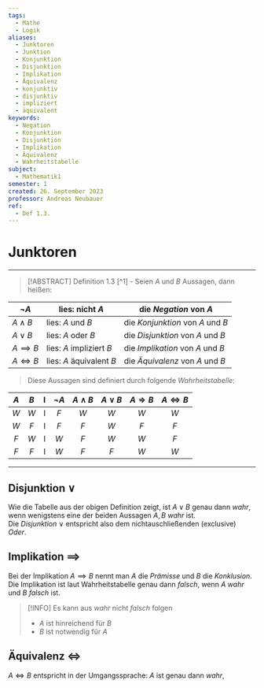```yaml
---
tags:
  - Mathe
  - Logik
aliases:
  - Junktoren
  - Junktion
  - Konjunktion
  - Disjunktion
  - Implikation
  - Äquivalenz
  - konjunktiv
  - disjunktiv
  - impliziert
  - äquivalent
keywords:
  - Negation
  - Konjunktion
  - Disjunktion
  - Implikation
  - Äquivalenz
  - Wahrheitstabelle
subject:
  - Mathematik1
semester: 1
created: 26. September 2023
professor: Andreas Neubauer
ref:
  - Def 1.3.
---
```

 

# Junktoren

---

> [!ABSTRACT] Definition 1.3 [^1] - Seien $A$ und $B$ Aussagen, dann heißen: 

| $\neg A$             | lies: nicht $A$          | die *Negation* von $A$            |
| -------------------- | ------------------------ | --------------------------------- |
| $A\wedge B$          | lies: $A$ und $B$        | die *Konjunktion* von $A$ und $B$ |
| $A\vee B$            | lies: $A$ oder $B$       | die *Disjunktion* von $A$ und $B$ |
| $A\implies B$     | lies: $A$ impliziert $B$ | die *Implikation* von $A$ und $B$ |
| $A\Leftrightarrow B$ | lies: $A$ äquivalent $B$ | die *Äquivalenz* von $A$ und $B$  |

> Diese Aussagen sind definiert durch folgende *Wahrheitstabelle*:

| $A$ | $B$ |  I  | $\neg A$ | $A\wedge B$ | $A\vee B$ | $A\Rightarrow B$ | $A\Leftrightarrow B$ |
|:---:|:---:|:---:|:--------:|:-----------:|:---------:|:----------------:|:--------------------:|
| $W$ | $W$ |  I  |   $F$    |     $W$     |    $W$    |       $W$        |         $W$          |
| $W$ | $F$ |  I  |   $F$    |     $F$     |    $W$    |       $F$        |         $F$          |
| $F$ | $W$ |  I  |   $W$    |     $F$     |    $W$    |       $W$        |         $F$          |
| $F$ | $F$ |  I  |   $W$    |     $F$     |    $F$    |       $W$        |         $W$          |

---

## Disjunktion $\vee$

Wie die Tabelle aus der obigen Definition zeigt, ist $A \vee B$ genau dann *wahr*, wenn wenigstens eine der beiden Aussagen $A,B$ *wahr* ist.  
Die *Disjunktion* $\vee$ entspricht also dem nichtauschließenden (exclusive) *Oder*.

## Implikation $\implies$

Bei der Implikation $A\implies B$ nennt man $A$ die *Prämisse* und $B$ die *Konklusion*.  
Die Implikation ist laut Wahrheitstabelle genau dann *falsch*, wenn $A$ *wahr* und $B$ *falsch* ist.

> [!INFO] Es kann aus *wahr* nicht *falsch* folgen
> - $A$ ist hinreichend für $B$
> - $B$ ist notwendig für $A$

## Äquivalenz $\Leftrightarrow$

$A \Leftrightarrow B$ entspricht in der Umgangssprache: $A$ ist genau dann *wahr*, 
